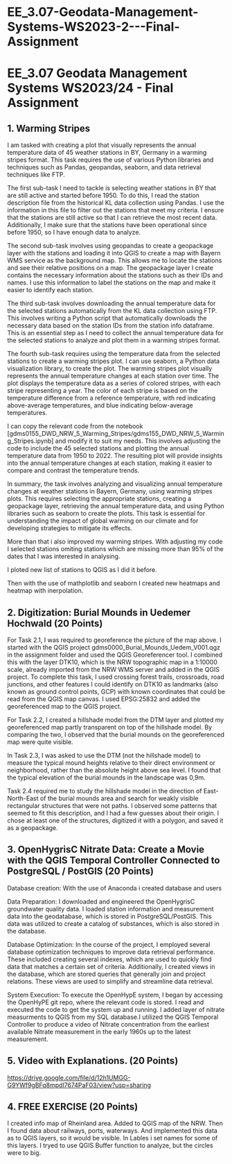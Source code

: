 # EE_3.07-Geodata-Management-Systems-WS2023-2---Final-Assignment
# EE_3.07 Geodata Management Systems WS2023/24 -  Final Assignment

## 1. Warming Stripes

I am tasked with creating a plot that visually represents the annual temperature data of 45 weather stations in BY, Germany in a warming stripes format. This task requires the use of various Python libraries and techniques such as Pandas, geopandas, seaborn, and data retrieval techniques like FTP.

The first sub-task I need to tackle is selecting weather stations in BY that are still active and started before 1950. To do this, I read the station description file from the historical KL data collection using Pandas. I use the information in this file to filter out the stations that meet my criteria. I ensure that the stations are still active so that I can retrieve the most recent data. Additionally, I make sure that the stations have been operational since before 1950, so I have enough data to analyze.

The second sub-task involves using geopandas to create a geopackage layer with the stations and loading it into QGIS to create a map with Bayern WMS service as the background map. This allows me to locate the stations and see their relative positions on a map. The geopackage layer I create contains the necessary information about the stations such as their IDs and names. I use this information to label the stations on the map and make it easier to identify each station.

The third sub-task involves downloading the annual temperature data for the selected stations automatically from the KL data collection using FTP. This involves writing a Python script that automatically downloads the necessary data based on the station IDs from the station info dataframe. This is an essential step as I need to collect the annual temperature data for the selected stations to analyze and plot them in a warming stripes format.

The fourth sub-task requires using the temperature data from the selected stations to create a warming stripes plot. I can use seaborn, a Python data visualization library, to create the plot. The warming stripes plot visually represents the annual temperature changes at each station over time. The plot displays the temperature data as a series of colored stripes, with each stripe representing a year. The color of each stripe is based on the temperature difference from a reference temperature, with red indicating above-average temperatures, and blue indicating below-average temperatures.

I can copy the relevant code from the notebook [gdms0155_DWD_NRW_5_Warming_Stripes/gdms155_DWD_NRW_5_Warming_Stripes.ipynb] and modify it to suit my needs. This involves adjusting the code to include the 45 selected stations and plotting the annual temperature data from 1950 to 2022. The resulting plot will provide insights into the annual temperature changes at each station, making it easier to compare and contrast the temperature trends.

In summary, the task involves analyzing and visualizing annual temperature changes at weather stations in Bayern, Germany, using warming stripes plots. This requires selecting the appropriate stations, creating a geopackage layer, retrieving the annual temperature data, and using Python libraries such as seaborn to create the plots. This task is essential for understanding the impact of global warming on our climate and for developing strategies to mitigate its effects.

More than that i also improved my warming stripes. With adjusting my code I selected stations omiting stations which are missing more than 95% of the dates that I was interested in analysing.

I ploted new list of stations to QGIS as I did it before.

Then with the use of mathplotlib and seaborn I created new heatmaps and heatmap with inerpolation.

## 2. Digitization: Burial Mounds in Uedemer Hochwald (20 Points)

For Task 2.1, I was required to georeference the picture of the map above. I started with the QGIS project gdms0000_Burial_Mounds_Uedem_V001.qgz in the assignment folder and used the QGIS Georeferencer tool. I combined this with the layer DTK10, which is the NRW topographic map in a 1:10000 scale, already imported from the NRW WMS server and added in the QGIS project. To complete this task, I used crossing forest trails, crossroads, road junctions, and other features I could identify on DTK10 as landmarks (also known as ground control points, GCP) with known coordinates that could be read from the QGIS map canvas. I used EPSG:25832 and added the georeferenced map to the QGIS project.

For Task 2.2, I created a hillshade model from the DTM layer and plotted my georeferenced map partly transparent on top of the hillshade model. By comparing the two, I observed that the burial mounds on the georeferenced map were quite visible.

In Task 2.3, I was asked to use the DTM (not the hillshade model) to measure the typical mound heights relative to their direct environment or neighborhood, rather than the absolute height above sea level. I found that the typical elevation of the burial mounds in the landscape was 0,9m.

Task 2.4 required me to study the hillshade model in the direction of East-North-East of the burial mounds area and search for weakly visible rectangular structures that were not paths. I observed some patterns that seemed to fit this description, and I had a few guesses about their origin. I chose at least one of the structures, digitized it with a polygon, and saved it as a geopackage.

## 3. OpenHygrisC Nitrate Data: Create a Movie with the QGIS Temporal Controller Connected to PostgreSQL / PostGIS (20 Points)

Database creation: With the use of Anaconda i created database and users

Data Preparation: I downloaded and engineered the OpenHygrisC groundwater quality data. I loaded station information and measurement data into the geodatabase, which is stored in PostgreSQL/PostGIS. This data was utilized to create a catalog of substances, which is also stored in the database.

Database Optimization: In the course of the project, I employed several database optimization techniques to improve data retrieval performance. These included creating several indexes, which are used to quickly find data that matches a certain set of criteria. Additionally, I created views in the database, which are stored queries that generally join and project relations. These views are used to simplify and streamline data retrieval.

System Execution: To execute the OpenHypE system, I began by accessing the OpenHyPE git repo, where the relevant code is stored. I read and executed the code to get the system up and running. I added layer of nitrate measurments to QGIS from my SQL database.I utilized the QGIS Temporal Controller to produce a video of Nitrate concentration from the earliest available Nitrate measurement in the early 1960s up to the latest measurement.

## 5. Video with Explanations. (20 Points) 

https://drive.google.com/file/d/12h1UMGG-G9YWf9gBFq8mpdl7674PaF03/view?usp=sharing

## 4. FREE EXERCISE (20 Points)

I created info map of Rheinland area. Added to QGIS map of the NRW. Then I found data about railways, ports, waterways. And implemented this data as to QGIS layers, so it would be visible. In Lables i set names for some of this layers. I tryed to use QGIS Buffer function to analyze, but the circles were to big.
